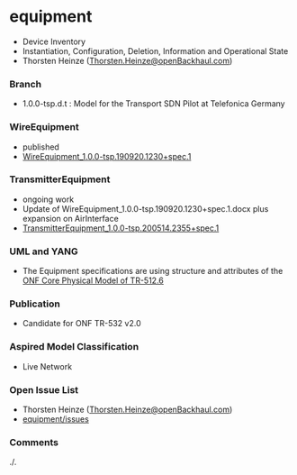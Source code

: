 # equipment
- Device Inventory
- Instantiation, Configuration, Deletion, Information and Operational State
- Thorsten Heinze (Thorsten.Heinze@openBackhaul.com)

### Branch
- 1.0.0-tsp.d.t : Model for the Transport SDN Pilot at Telefonica Germany

### WireEquipment
- published
- [WireEquipment_1.0.0-tsp.190920.1230+spec.1](./WireEquipment_1.0.0-tsp.190920.1230+spec.1.docx)

### TransmitterEquipment
- ongoing work
- Update of WireEquipment_1.0.0-tsp.190920.1230+spec.1.docx plus expansion on AirInterface
- [TransmitterEquipment_1.0.0-tsp.200514.2355+spec.1](./TransmitterEquipment_1.0.0-tsp.200514.2355+spec.1.docx)

### UML and YANG
- The Equipment specifications are using structure and attributes of the [ONF Core Physical Model of TR-512.6](../../../core/tree/tsp)

### Publication
- Candidate for ONF TR-532 v2.0

### Aspired Model Classification
- Live Network

### Open Issue List
- Thorsten Heinze (Thorsten.Heinze@openBackhaul.com)
- [equipment/issues](../../issues)

### Comments
./.

